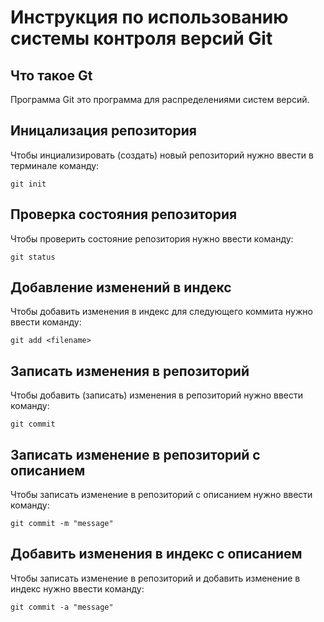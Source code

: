 # **Инструкция по использованию системы контроля версий Git**

## Что такое Gt

Программа Git это программа для распределениями систем версий.

## Иницализация репозитория

Чтобы инциализировать (создать) новый репозиторий нужно ввести в терминале команду:

    git init

## Проверка состояния репозитория

Чтобы проверить состояние репозитория нужно ввести команду:

    git status

## Добавление изменений в индекс

Чтобы добавить изменения в индекс для следующего коммита нужно ввести команду:

    git add <filename>

## Записать изменения в репозиторий

Чтобы добавить (записать) изменения в репозиторий нужно ввести команду:

    git commit

## Записать изменение в репозиторий с описанием

Чтобы записать изменение в репозиторий с описанием нужно ввести команду:

    git commit -m "message"

## Добавить изменения в индекс с описанием

Чтобы записать изменение в репозиторий и добавить изменение в индекс нужно ввести команду:

    git commit -a "message"